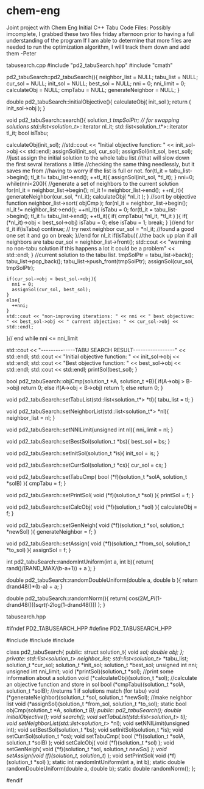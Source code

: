 # chem-eng
Joint project with Chem Eng
Initial C++ Tabu Code Files:
Possibly imcomplete, I grabbed these two files friday afternoon prior to having a full understanding of the program
If I am able to determine that more files are needed to run the optimization algorithm, I willl track them down and add them
-Peter

tabusearch.cpp
#include "pd2_tabuSearch.hpp"
#include "cmath"

pd2_tabuSearch::pd2_tabuSearch(){
  neighbor_list = NULL;
  tabu_list = NULL;
  cur_sol = NULL;
  init_sol = NULL;
  best_sol = NULL;
  nni = 0;
  nni_limit = 0;
  calculateObj = NULL;
  cmpTabu = NULL;
  generateNeighbor = NULL;
}

double pd2_tabuSearch::initialObjective(){
  calculateObj( init_sol );
  return ( init_sol->obj );
}

void pd2_tabuSearch::search(){
  solution_t *tmpSolPtr; // for swapping solutions
  std::list<solution_t*>::iterator nl_it;
  std::list<solution_t*>::iterator tl_it;
  bool isTabu;

  calculateObj(init_sol);
  //std::cout << "Initial objective function: " << init_sol->obj << std::endl;
  assignSol(init_sol, cur_sol);
  assignSol(init_sol, best_sol);
  //just assign the initial solution to the whole tabu list
  //that will slow down the first sevral iterations a little
  //checking the same thing needlessly, but it saves me from
  //having to worry if the list is full or not.
  for(tl_it = tabu_list->begin(); tl_it != tabu_list->end(); ++tl_it){
    assignSol(init_sol, *tl_it);
  }
  nni=0;
  while(nni<200){
    //generate a set of neighbors to the current solution
    for(nl_it = neighbor_list->begin(); nl_it != neighbor_list->end(); ++nl_it){
      generateNeighbor(cur_sol, *nl_it);
      calculateObj( *nl_it );
    }
    //sort by objective function
    neighbor_list->sort( objCmp );
    for(nl_it = neighbor_list->begin(); nl_it != neighbor_list->end(); ++nl_it){
      isTabu = 0;
      for(tl_it = tabu_list->begin(); tl_it != tabu_list->end(); ++tl_it){
        if( cmpTabu( *nl_it, *tl_it ) ){
          if( (*nl_it)->obj < best_sol->obj) isTabu = 0;
          else isTabu = 1;
          break;
        }
      }//end for tl_it
      if(isTabu) continue;  // try next neighbor
      cur_sol = *nl_it; //found a good one set it and go on
      break;
    }//end for nl_it
    if(isTabu){ //the back up plan if all neighbors are tabu
      cur_sol = neighbor_list->front();
      std::cout << "warning no non-tabu solution if this happens a lot it could be a problem" << std::endl;
    }
    //current solution to the tabu list.
    tmpSolPtr = tabu_list->back();
    tabu_list->pop_back();
    tabu_list->push_front(tmpSolPtr);
    assignSol(cur_sol, tmpSolPtr);

    if(cur_sol->obj < best_sol->obj){
      nni = 0;
      assignSol(cur_sol, best_sol);
    }
    else{
      ++nni;
    }
    std::cout << "non-improving iterations: " << nni << " best objective: " << best_sol->obj << " current objective: " << cur_sol->obj << std::endl;
  }// end while nni <= nni_limit

  std::cout << "--------------TABU SEARCH RESULT-----------------" << std::endl;
  std::cout << "Initial objective function: " << init_sol->obj << std::endl;
  std::cout << "Best objective function: " << best_sol->obj << std::endl;
  std::cout << std::endl;
  printSol(best_sol);
}

bool pd2_tabuSearch::objCmp(solution_t *A, solution_t *B){
  if(A->obj > B->obj) return 0;
  else if(A->obj < B->obj) return 1;
  else return 0;
}

void pd2_tabuSearch::setTabuList(std::list<solution_t*> *tl){
  tabu_list = tl;
}

void pd2_tabuSearch::setNeighborList(std::list<solution_t*> *nl){
  neighbor_list = nl;
}

void pd2_tabuSearch::setNNILimit(unsigned int nl){
  nni_limit = nl;
}

void pd2_tabuSearch::setBestSol(solution_t *bs){
  best_sol = bs;
}

void pd2_tabuSearch::setInitSol(solution_t *is){
  init_sol = is;
}

void pd2_tabuSearch::setCurrSol(solution_t *cs){
  cur_sol = cs;
}

void pd2_tabuSearch::setTabuCmp( bool (*f)(solution_t *solA, solution_t *solB) ){
  cmpTabu = f;
}

void pd2_tabuSearch::setPrintSol( void (*f)(solution_t *sol) ){
  printSol = f;
}

void pd2_tabuSearch::setCalcObj( void (*f)(solution_t *sol) ){
  calculateObj = f;
}

void pd2_tabuSearch::setGenNeigh( void (*f)(solution_t *sol, solution_t *newSol)  ){
  generateNeighbor = f;
}

void pd2_tabuSearch::setAssign( void (*f)(solution_t *from_sol, solution_t *to_sol)  ){
  assignSol = f;
}

int pd2_tabuSearch::randomIntUniform(int a, int b){
  return(  rand()/(RAND_MAX/(b-a+1)) + a );
}

double pd2_tabuSearch::randomDoubleUniform(double a, double b ){
  return drand48()*(b-a) + a;
}

double pd2_tabuSearch::randomNorm(){
  return(  cos(2*M_PI*(1-drand48()))*sqrt(-2*log(1-drand48()))  );
}

tabusearch.hpp

#ifndef PD2_TABUSEARCH_HPP
#define PD2_TABUSEARCH_HPP

#include<list>
#include<algorithm>
#include<iostream>

class pd2_tabuSearch{
public:
  struct solution_t{
    void *sol;
    double obj;
  };
private:
  std::list<solution_t*> *neighbor_list;
  std::list<solution_t*> *tabu_list;
  solution_t *cur_sol;
  solution_t *init_sol;
  solution_t *best_sol;
  unsigned int nni;
  unsigned int nni_limit;
  void (*printSol)(solution_t *sol); //print some information about a solution
  void (*calculateObj)(solution_t *sol); //calculate an objective function and store in sol
  bool (*cmpTabu)(solution_t *solA, solution_t *solB); //returns 1 if solutions match (for tabu)
  void (*generateNeighbor)(solution_t *sol, solution_t *newSol); //make neighbor list
  void (*assignSol)(solution_t *from_sol, solution_t *to_sol);
  static bool objCmp(solution_t *A, solution_t *B);
public:
  pd2_tabuSearch();
  double initialObjective();
  void search();
  void setTabuList(std::list<solution_t*> *tl);
  void setNeighborList(std::list<solution_t*> *nl);
  void setNNILimit(unsigned int);
  void setBestSol(solution_t *bs);
  void setInitSol(solution_t *is);
  void setCurrSol(solution_t *cs);
  void setTabuCmp( bool (*f)(solution_t *solA, solution_t *solB) );
  void setCalcObj( void (*f)(solution_t *sol) );
  void setGenNeigh( void (*f)(solution_t *sol, solution_t *newSol) );
  void setAssign(void (*f)(solution_t*, solution_t*) );
  void setPrintSol( void (*f)(solution_t *sol) );
  static int randomIntUniform(int a, int b);
  static double randomDoubleUniform(double a, double b);
  static double randomNorm();
};

#endif
